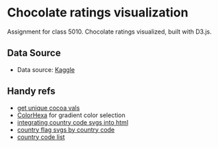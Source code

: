 # Chocolate ratings visualization 
Assignment for class 5010. Chocolate ratings visualized, built with D3.js.

## Data Source
- Data source: [Kaggle](https://www.kaggle.com/rtatman/chocolate-bar-ratings)

## Handy refs
- [get unique cocoa vals](https://stackoverflow.com/a/35092559/1446598)  
- [ColorHexa](https://www.colorhexa.com/) for gradient color selection
- [integrating country code svgs into html](https://www.youtube.com/watch?v=ntZ7SXmEcHo)
- [country flag svgs by country code](https://github.com/lipis/flag-icon-css)
- [country code list](https://github.com/datasets/country-list)